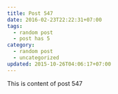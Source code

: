 ```yaml
---
title: Post 547
date: 2016-02-23T22:22:31+07:00
tags:
  - random post
  - post has 5
category:
  - random post
  - uncategorized
updated: 2015-10-26T04:06:17+07:00
---
```

This is content of post 547